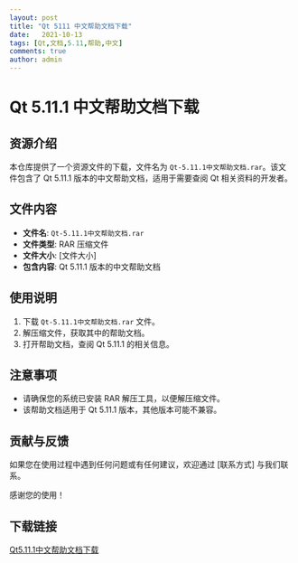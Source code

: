 ```yaml
---
layout: post
title: "Qt 5111 中文帮助文档下载"
date:   2021-10-13
tags: [Qt,文档,5.11,帮助,中文]
comments: true
author: admin
---
```

# Qt 5.11.1 中文帮助文档下载

## 资源介绍

本仓库提供了一个资源文件的下载，文件名为 `Qt-5.11.1中文帮助文档.rar`。该文件包含了 Qt 5.11.1 版本的中文帮助文档，适用于需要查阅 Qt 相关资料的开发者。

## 文件内容

- **文件名**: `Qt-5.11.1中文帮助文档.rar`
- **文件类型**: RAR 压缩文件
- **文件大小**: [文件大小]
- **包含内容**: Qt 5.11.1 版本的中文帮助文档

## 使用说明

1. 下载 `Qt-5.11.1中文帮助文档.rar` 文件。
2. 解压缩文件，获取其中的帮助文档。
3. 打开帮助文档，查阅 Qt 5.11.1 的相关信息。

## 注意事项

- 请确保您的系统已安装 RAR 解压工具，以便解压缩文件。
- 该帮助文档适用于 Qt 5.11.1 版本，其他版本可能不兼容。

## 贡献与反馈

如果您在使用过程中遇到任何问题或有任何建议，欢迎通过 [联系方式] 与我们联系。

感谢您的使用！

## 下载链接

[Qt5.11.1中文帮助文档下载](https://pan.quark.cn/s/a78fe181bde0)